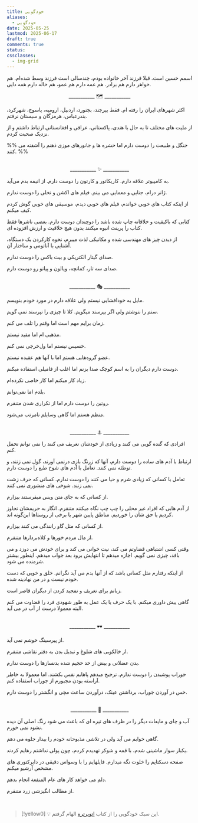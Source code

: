 ```yaml
---
title: خودگویی
aliases:
  - خودگویی
date: 2025-05-25
lastmod: 2025-06-17
draft: true
comments: true
status: 
cssclasses:
  - img-grid
---
```



اسمم حسین است. قبلا فرزند آخر خانواده بودم، چندسالی است فرزند وسط شده‌ام. هم خواهر دارم هم برادر. هم عمه دارم هم عمو، هم خاله دارم همه دایی.


<center>___________  🗺️  ___________</center>

اکثر شهرهای ایران را رفته ام. فقط بیرجند، بجنورد، اردبیل، ارومیه، یاسوج، شهرکرد، بندرعباس، هرمزگان و سیستان نرفتم.

از ملیت های مختلف تا به حال با هندی، پاکستانی، عراقی و افغانستانی ارتباط داشتم و از نزدیک صحبت کردم.

%%
جنگل و طبیعت را دوست دارم اما حشره ها و جانورهای موزی ذهنم را آشفته می کنند.
%%

<br> 

<center>___________  ✨  ___________</center>

به کامپیوتر علاقه دارم. کاریکاتور و کارتون را دوست دارم. از انیمه بدم می‌آید.

ژانر درام، جنایی و معمایی می بینم. فیلم های اکشن و تخلی را دوست ندارم.

از اینکه کتاب های خوبی خواندم، فیلم های خوبی دیدم، موسیقی های خوبی گوش کردم کیف میکنم.

کتابی که باکیفیت و خلاقانه چاپ شده باشد را دوچندان دوست دارم. بعضی ناشرها فقط کتاب را پرینت انبوه میکنند بدون هیچ خلاقیت و ارزش افزوده ای.

از دیدن چیز های مهندسی شده و مکانیکی لذت میبرم، نحوه کارکردن یک دستگاه، آشنایی با آناتومی و ساختار آن.

صدای گیتار الکتریکی و بیت باکس را دوست ندارم.

صدای سه تار، کمانچه، ویالون و پیانو رو دوست دارم.

<br> 

<center>___________  🎭  ___________</center>

مایل به خودافشایی نیستم ولی علاقه دارم در مورد خودم بنویسم.

سنم را ننوشتم ولی اگر بپرسند میگویم. کلا تا چیزی را نپرسند نمی گویم.

زمان برایم مهم است اما وقتم را تلف می کنم.

مذهبی ام اما مقید نیستم.

خسیس نیستم اما ول‌خرجی نمی کنم.

عضو گروه‌هایی هستم اما با آنها هم عقیده نیستم.

دوست دارم دیگران را به اسم کوچک صدا بزنم اما اغلب از فامیلی استفاده میکنم.

زیاد کار میکنم اما کار خاصی نکرده‌ام.

بلدم اما نمی‌توانم.

روتین را دوست دارم اما از تکراری شدن متنفرم.

منظم هستم اما گاهی وسایلم نامرتب می‌شود.

<br> 

<center>___________  ⚓  ___________</center>

افرادی که گنده گویی می کنند و زیادی از خودشان تعریف می کنند را نمی توانم تحمل کنم. 

ارتباط با آدم های ساده را دوست دارم، آنها که زرنگ بازی درنمی آورند، گول نمی زنند، و توطئه نمی کنند. تعامل با آدم های شوخ طبع را دوست دارم.

تعامل با کسانی که زیادی شرم و حیا می کنند را دوست ندارم. کسانی که حرف زشت نمی زنند. شوخی های منشوری نمی کنند.

از کسانی که به جای متن ویس میفرستند بیزارم.

از آدم هایی که افراد غیر محلی را چپ چپ نگاه میکنند متنفرم. انگار به حریمشان تجاوز کردیم یا حق شان را خوردیم. مناطق پایین شهر یا برخی از روستاها این‌گونه اند.

از کسانی که مثل گاو رانندگی می کنند بیزارم.

از مال مردم خورها و کلاه‌بردارها متنفرم.

وقتی کسی اشتباهی قضاوتم می کند، نیت خوانی می کند و برای خودش می دوزد و می بافد، چیزی نمی گویم. اجازه میدهم تا انتهایش برود بعد جواب میدهم. اینطور بیشتر شرمنده می شود.

از اینکه رفتارم مثل کسانی باشد که از آنها بدم می آید نگرانم. خلق و خویی که دست خودم نیست و در من نهادینه شده.

زبانم برای تعریف و تمجید کردن از دیگران قاصر است. 

گاهی پیش داوری میکنم. با یک حرف یا یک عمل به طور شهودی فرد را قضاوت می کنم البته معمولا درست از آب در می آید.

<br> 

<center>___________  🕶️  ___________</center>

از پیرسینگ خوشم نمی آید.

از خالکوبی های شلوغ و تبدیل بدن به دفتر نقاشی متنفرم.

بدن عضلانی و بیش از حد حجیم شده بدنسازها را دوست ندارم.


جوراب پوشیدن را دوست ندارم. ترجیح میدهم پاهایم نفس بکشند. اما معمولا به خاطر آراسته بودن مجبورم از جوراب استفاده کنم.

حس در آوردن جوراب، برداشتن عینک، درآوردن ساعت مچی و انگشتر را دوست دارم.

<br> 

<center>___________  🗻  ___________</center>

آب و چای و مایعات دیگر را در ظرف های تیره ای که باعث می شود رنگ اصلی آن دیده نشود نمی خورم.

گاهی خوابم می آید ولی در تلاشی مذبوحانه خودم را بیدار جلوه می دهم.

یکبار سوار ماشینی شدم، با قمه و شوکر تهدیدم کردم، چون پولی نداشتم رهایم کردند.

صفحه دسکتاپم را خلوت نگه میدارم. فایلهایم را با وسواس دقیقی در دایرکتوری های مشخص آرشیو میکنم.

دلم می خواهد کار های عام المنفعة انجام بدهم.

از مطالب انگیزشی زرد متنفرم.

<br> 

> [!yellow0]
> 💡 این سبک خودگویی را از کتاب [اتوپرتره](https://www.goodreads.com/book/show/36422557) الهام گرفتم.